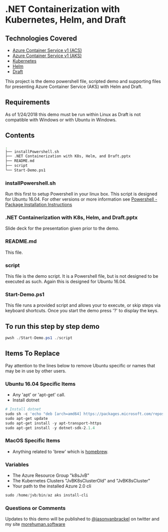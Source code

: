 # .NET Containerization with Kubernetes, Helm, and Draft

## Technologies Covered

* [Azure Container Service v1 (ACS)](https://docs.microsoft.com/en-us/azure/container-service/kubernetes/)
* [Azure Container Service v1 (AKS)](https://docs.microsoft.com/en-us/azure/aks/)
* [Kubernetes](https://kubernetes.io)
* [Helm](https://helm.sh)
* [Draft](https://draft.sh)

This project is the demo powershell file, scripted demo and supporting files for presenting Azure Container Service (AKS) with Helm and Draft.

## Requirements

As of 1/24/2018 this demo must be run within Linux as Draft is not compatible with Windows or with Ubuntu in Windows.

## Contents

```sh
.
├── installPowershell.sh
├── .NET Containerization with K8s, Helm, and Draft.pptx
├── README.md
├── script
└── Start-Demo.ps1
```

### installPowershell.sh

Run this first to setup Powershell in your linux box. This script is designed for Ubuntu 16.04. For other versions or more information see [Powershell - Package Installation Instructions](https://github.com/PowerShell/PowerShell/blob/master/docs/installation/linux.md)

### .NET Containerization with K8s, Helm, and Draft.pptx

Slide deck for the presentation given prior to the demo.

### README.md

This file.

### script

This file is the demo script.  It is a Powershell file, but is not designed to be executed as such. Again this is designed for Ubuntu 16.04.

### Start-Demo.ps1

This file runs a provided script and allows your to execute, or skip steps via keyboard shortcuts.  Once you start the demo press '?' to display the keys.

## To run this step by step demo

```powershell
pwsh ./Start-Demo.ps1 ./script
```

## Items To Replace

Pay attention to the lines below to remove Ubuntu specific or names that may be in use by other users.

### Ubuntu 16.04 Specific Items

* Any 'apt' or 'apt-get' call.
* Install dotnet

```powershell
# Install dotnet
sudo sh -c 'echo "deb [arch=amd64] https://packages.microsoft.com/repos/microsoft-ubuntu-xenial-prod xenial main" > /etc/apt/sources.list.d/dotnetdev.list'
sudo apt-get update
sudo apt-get install -y apt-transport-https
sudo apt-get install -y dotnet-sdk-2.1.4
```

### MacOS Specific Items

* Anything related to 'brew' which is [homebrew](https://brew.sh/).

### Variables

* The Azure Resource Group "k8sJvB"
* The Kubernetes Clusters "JvBK8sClusterOld" and "JvBK8sCluster"
* Your path to the installed Azure 2.0 cli

```powershell
sudo /home/jvb/bin/az aks install-cli
```

### Questions or Comments

Updates to this demo will be published to [@jasonvanbrackel](https://www.twitter.com/jasonvanbrackel) on twitter and my site [morehuman.software](https://morehuman.software)